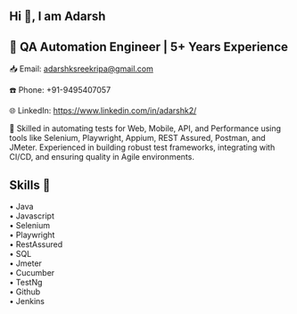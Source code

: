 ## Hi 👋, I am Adarsh
## 💼  QA Automation Engineer | 5+ Years Experience

📥 Email: adarshksreekripa@gmail.com  

☎️ Phone: +91-9495407057  

🌐 LinkedIn: https://www.linkedin.com/in/adarshk2/  

🧪 Skilled in automating tests for Web, Mobile, API, and Performance using tools like Selenium, Playwright, Appium, REST Assured, Postman, and JMeter. Experienced in building robust test frameworks, integrating with CI/CD, and ensuring quality in Agile environments.

## Skills  🚀
• Java  
• Javascript  
• Selenium  
• Playwright  
• RestAssured  
• SQL  
• Jmeter  
• Cucumber  
• TestNg  
• Github  
• Jenkins  

  

  


<!--
**Adarsh409/Adarsh409** is a ✨ _special_ ✨ repository because its `README.md` (this file) appears on your GitHub profile.

Here are some ideas to get you started:

- 🔭 I’m currently working on ...
- 🌱 I’m currently learning ...
- 👯 I’m looking to collaborate on ...
- 🤔 I’m looking for help with ...
- 💬 Ask me about ...
- 📫 How to reach me: ...
- 😄 Pronouns: ...
- ⚡ Fun fact: ...
-->
